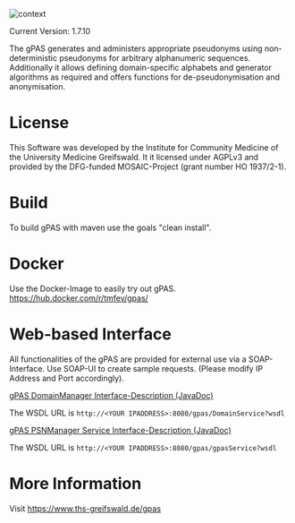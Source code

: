 ![context](https://user-images.githubusercontent.com/12081369/49164566-a5794200-f32f-11e8-8d3a-96244ea00832.png)

Current Version: 1.7.10

The gPAS generates and administers appropriate pseudonyms using non-deterministic pseudonyms for arbitrary alphanumeric sequences. Additionally it allows defining domain-specific alphabets and generator algorithms as required and offers functions for de-pseudonymisation and anonymisation.

# License
This Software was developed by the Institute for Community Medicine of the University Medicine Greifswald. It it licensed under AGPLv3 and provided by the DFG-funded MOSAIC-Project (grant number HO 1937/2-1).

# Build
To build gPAS with maven use the goals "clean install".

# Docker
Use the Docker-Image to easily try out gPAS.
https://hub.docker.com/r/tmfev/gpas/


# Web-based Interface
All functionalities of the gPAS are provided for external use via a SOAP-Interface. Use SOAP-UI to create sample requests. (Please modify IP Address and Port accordingly).

[gPAS DomainManager Interface-Description (JavaDoc)](https://www.ths-greifswald.de/wp-content/uploads/tools/gpas/doc/1-7-10/org/emau/icmvc/ganimed/ttp/psn/DomainManager.html  "gPAS Domainmanager Service Interface Description")

The WSDL URL is ``http://<YOUR IPADDRESS>:8080/gpas/DomainService?wsdl``

[gPAS PSNManager Service Interface-Description (JavaDoc)](https://www.ths-greifswald.de/wp-content/uploads/tools/gpas/doc/1-7-10/org/emau/icmvc/ganimed/ttp/psn/PSNManager.html "gPAS PSNManager Service Interface Description")

 The WSDL URL is ``http://<YOUR IPADDRESS>:8080/gpas/gpasService?wsdl``

# More Information
Visit https://www.ths-greifswald.de/gpas
